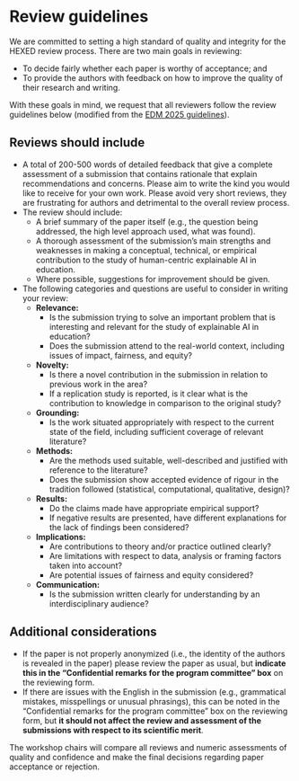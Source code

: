 # Review guidelines

We are committed to setting a high standard of quality and integrity for the HEXED review process. There are two main goals in reviewing:

- To decide fairly whether each paper is worthy of acceptance; and
- To provide the authors with feedback on how to improve the quality of their research and writing.

With these goals in mind, we request that all reviewers follow the review guidelines below (modified from the [EDM 2025 guidelines](https://educationaldatamining.org/edm2025/review-guidelines/)).

## Reviews should include

- A total of 200-500 words of detailed feedback that give a complete assessment of a submission that contains rationale that explain recommendations and concerns. Please aim to write the kind you would like to receive for your own work. Please avoid very short reviews, they are frustrating for authors and detrimental to the overall review process.
- The review should include:
    - A brief summary of the paper itself (e.g., the question being addressed, the high level approach used, what was found).
    - A thorough assessment of the submission’s main strengths and weaknesses in making a conceptual, technical, or empirical contribution to the study of human-centric explainable AI in education.
    - Where possible, suggestions for improvement should be given.
- The following categories and questions are useful to consider in writing your review:
    - **Relevance:**
        - Is the submission trying to solve an important problem that is interesting and relevant for the study of explainable AI in education?
        - Does the submission attend to the real-world context, including issues of impact, fairness, and equity?
    - **Novelty:**
        - Is there a novel contribution in the submission in relation to previous work in the area?
        - If a replication study is reported, is it clear what is the contribution to knowledge in comparison to the original study?
    - **Grounding:**
        - Is the work situated appropriately with respect to the current state of the field, including sufficient coverage of relevant literature?
    - **Methods:**
        - Are the methods used suitable, well-described and justified with reference to the literature?
        - Does the submission show accepted evidence of rigour in the tradition followed (statistical, computational, qualitative, design)?
    - **Results:**
        - Do the claims made have appropriate empirical support?
        - If negative results are presented, have different explanations for the lack of findings been considered?
    - **Implications:**
        - Are contributions to theory and/or practice outlined clearly?
        - Are limitations with respect to data, analysis or framing factors taken into account?
        - Are potential issues of fairness and equity considered?
    - **Communication:**
        - Is the submission written clearly for understanding by an interdisciplinary audience?


## Additional considerations

- If the paper is not properly anonymized (i.e., the identity of the authors is revealed in the paper) please review the paper as usual, but **indicate this in the “Confidential remarks for the program committee” box** on the reviewing form.
- If there are issues with the English in the submission (e.g., grammatical mistakes, misspellings or unusual phrasings), this can be noted in the “Confidential remarks for the program committee” box on the reviewing form, but **it should not affect the review and assessment of the submissions with respect to its scientific merit**.

The workshop chairs will compare all reviews and numeric assessments of quality and confidence and make the final decisions regarding paper acceptance or rejection.

